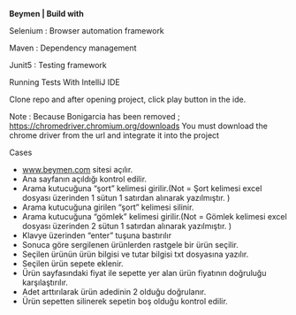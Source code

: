 **Beymen | Build with**


Selenium : Browser automation framework

Maven : Dependency management

Junit5 : Testing framework

Running Tests With IntelliJ IDE

Clone repo and after opening project, click play button in the ide.

Note : Because Bonigarcia has been removed ; https://chromedriver.chromium.org/downloads You must download the chrome driver from the url and integrate it into the project

Cases
- www.beymen.com sitesi açılır.
- Ana sayfanın açıldığı kontrol edilir.
- Arama kutucuğuna “şort” kelimesi girilir.(Not = Şort kelimesi excel dosyası
üzerinden 1 sütun 1 satırdan alınarak yazılmıştır. )
- Arama kutucuğuna girilen “şort” kelimesi silinir.
- Arama kutucuğuna “gömlek” kelimesi girilir.(Not = Gömlek kelimesi excel dosyası
üzerinden 2 sütun 1 satırdan alınarak yazılmıştır. )
- Klavye üzerinden “enter” tuşuna bastırılır
- Sonuca göre sergilenen ürünlerden rastgele bir ürün seçilir.
- Seçilen ürünün ürün bilgisi ve tutar bilgisi txt dosyasına yazılır.
- Seçilen ürün sepete eklenir.
- Ürün sayfasındaki fiyat ile sepette yer alan ürün fiyatının doğruluğu karşılaştırılır.
- Adet arttırılarak ürün adedinin 2 olduğu doğrulanır.
- Ürün sepetten silinerek sepetin boş olduğu kontrol edilir.
